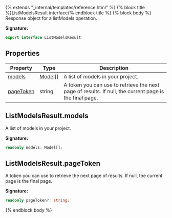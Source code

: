 {% extends "_internal/templates/reference.html" %}
{% block title %}ListModelsResult interface{% endblock title %}
{% block body %}
Response object for a listModels operation.

<b>Signature:</b>

```typescript
export interface ListModelsResult 
```

## Properties

|  Property | Type | Description |
|  --- | --- | --- |
|  [models](./firebase-admin.machine-learning.listmodelsresult.md#listmodelsresultmodels) | [Model](./firebase-admin.machine-learning.model.md#model_class)<!-- -->\[\] | A list of models in your project. |
|  [pageToken](./firebase-admin.machine-learning.listmodelsresult.md#listmodelsresultpagetoken) | string | A token you can use to retrieve the next page of results. If null, the current page is the final page. |

## ListModelsResult.models

A list of models in your project.

<b>Signature:</b>

```typescript
readonly models: Model[];
```

## ListModelsResult.pageToken

A token you can use to retrieve the next page of results. If null, the current page is the final page.

<b>Signature:</b>

```typescript
readonly pageToken?: string;
```
{% endblock body %}
